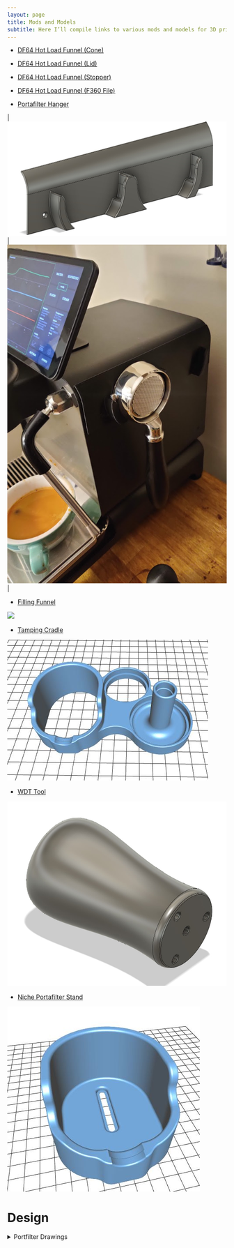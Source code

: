 ```yaml
---
layout: page
title: Mods and Models
subtitle: Here I’ll compile links to various mods and models for 3D printing
---
```

- [DF64 Hot Load Funnel (Cone)](https://github.com/qporzk/Decent-Docs/blob/master/Models/DF64_Funnel_Cone.stl)
- [DF64 Hot Load Funnel (Lid)](https://github.com/qporzk/Decent-Docs/blob/master/Models/DF64_Funnel_Lid.stl)
- [DF64 Hot Load Funnel (Stopper)](https://github.com/qporzk/Decent-Docs/blob/master/Models/DF64_Funnel_Stopper.stl)
- [DF64 Hot Load Funnel (F360 File)](https://github.com/qporzk/Decent-Docs/blob/master/Models/DF64_Hot_Load_Funnel.f3d)


- [Portafilter Hanger](https://github.com/qporzk/Decent-Docs/blob/master/Models/DE1_Hanger_Full.stl)

|![](https://raw.githubusercontent.com/qporzk/Decent-Docs/master/assets/img/Portafilter_Hanger.jpg)  |  ![](https://raw.githubusercontent.com/qporzk/Decent-Docs/master/assets/img/holder_photo.jpg) |

- [Filling Funnel](https://github.com/qporzk/Decent-Docs/blob/master/Models/DE1_Filler_Funnel_hanger.stl)

![](https://raw.githubusercontent.com/qporzk/Decent-Docs/master/assets/img/Filler_Funnel.jpg)

- [Tamping Cradle](https://github.com/qporzk/Decent-Docs/blob/master/Models/TampCradleFunnel.stl)

![TampCradle](https://raw.githubusercontent.com/qporzk/Decent-Docs/master/assets/img/TampCradleFunnel.JPG)

- [WDT Tool](https://github.com/qporzk/Decent-Docs/blob/master/Models/WDT_Needles%20v3.stl)

![WDT](https://raw.githubusercontent.com/qporzk/Decent-Docs/master/assets/img/WDT_Tool.jpg)

- [Niche Portafilter Stand](https://github.com/qporzk/Decent-Docs/blob/master/Models/Niche_Portaholder.stl)

![Portafilter_Stand](https://raw.githubusercontent.com/qporzk/Decent-Docs/master/assets/img/Niche_Portaholder.JPG)

# Design

<details>
  <summary>Portfilter Drawings</summary>
  
<img src="https://raw.githubusercontent.com/qporzk/Decent-Docs/master/assets/img/bottomless_handle.jpg" alt="Portafilter">

<img src="https://raw.githubusercontent.com/qporzk/Decent-Docs/master/assets/img/combined.jpg" alt="Portafilter">

<img src="https://raw.githubusercontent.com/qporzk/Decent-Docs/master/assets/img/handle.jpg" alt="Portafilter">

<img src="https://raw.githubusercontent.com/qporzk/Decent-Docs/master/assets/img/bottomless_head.jpg" alt="Portafilter">

<img src="https://raw.githubusercontent.com/qporzk/Decent-Docs/master/assets/img/spouted_head.jpg" alt="Portafilter">

<a href="https://3.basecamp.com/3671212/buckets/7351439/documents/2096435245">Originals</a>
</details>
